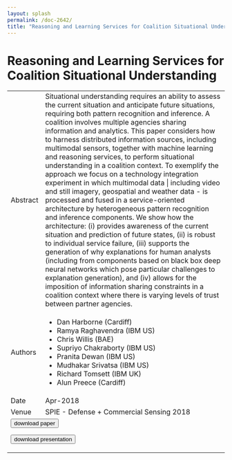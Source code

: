 ```yaml
---
layout: splash
permalink: /doc-2642/
title: "Reasoning and Learning Services for Coalition Situational Understanding"
---
```


# Reasoning and Learning Services for Coalition Situational Understanding

<table>
    <tbody>
    <tr>
        <td>Abstract</td>
        <td>Situational understanding requires an ability to assess the current situation and anticipate future situations, requiring both pattern recognition and inference. A coalition involves multiple agencies sharing information and analytics. This paper considers how to harness distributed information sources, including multimodal sensors, together with machine learning and reasoning services, to perform situational understanding in a coalition context. To exemplify the approach we focus on a technology integration experiment in which multimodal data | including video and still imagery, geospatial and weather data - is processed and fused in a service-oriented architecture by heterogeneous pattern recognition and inference components. We show how the architecture: (i) provides awareness of the current situation and prediction of future states, (ii) is robust to individual service failure, (iii) supports the generation of why explanations for human analysts (including from components based on black box deep neural networks which pose particular challenges to explanation generation), and (iv) allows for the imposition of information sharing constraints in a coalition context where there is varying levels of trust between partner agencies.</td>
    </tr>
    <tr>
        <td>Authors</td>
        <td>
            <ul>
                <li>Dan Harborne (Cardiff)</li>
                <li>Ramya Raghavendra (IBM US)</li>
                <li>Chris Willis (BAE)</li>
                <li>Supriyo Chakraborty (IBM US)</li>
                <li>Pranita Dewan (IBM US)</li>
                <li>Mudhakar Srivatsa (IBM US)</li>
                <li>Richard Tomsett (IBM UK)</li>
                <li>Alun Preece (Cardiff)</li>
            </ul>
        </td>
    </tr>
    <tr>
        <td>Date</td>
        <td>Apr-2018</td>
    </tr>
    <tr>
        <td>Venue</td>
        <td>SPIE - Defense + Commercial Sensing 2018</td>
    </tr>
        <tr>
            <td colspan="2">
                <form method="get" action="https://dais-ita.org/sites/default/files/2295_paper.pdf">
                    <button type="submit">download paper</button>
                </form>
                <form method="get" action="https://dais-ita.org/sites/default/files/2295_slides.pdf">
                    <button type="submit">download presentation</button>
                </form>
            </td>
        </tr>
    </tbody>
</table>
